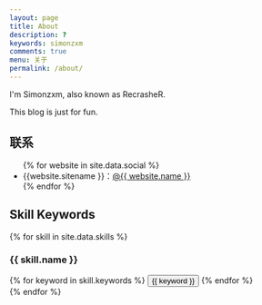 ```yaml
---
layout: page
title: About
description: ?
keywords: simonzxm
comments: true
menu: 关于
permalink: /about/
---
```


I'm Simonzxm, also known as RecrasheR.

This blog is just for fun.

## 联系

<ul>
{% for website in site.data.social %}
<li>{{website.sitename }}：<a href="{{ website.url }}" target="_blank">@{{ website.name }}</a></li>
{% endfor %}
</ul>


## Skill Keywords

{% for skill in site.data.skills %}
### {{ skill.name }}
<div class="btn-inline">
{% for keyword in skill.keywords %}
<button class="btn btn-outline" type="button">{{ keyword }}</button>
{% endfor %}
</div>
{% endfor %}
